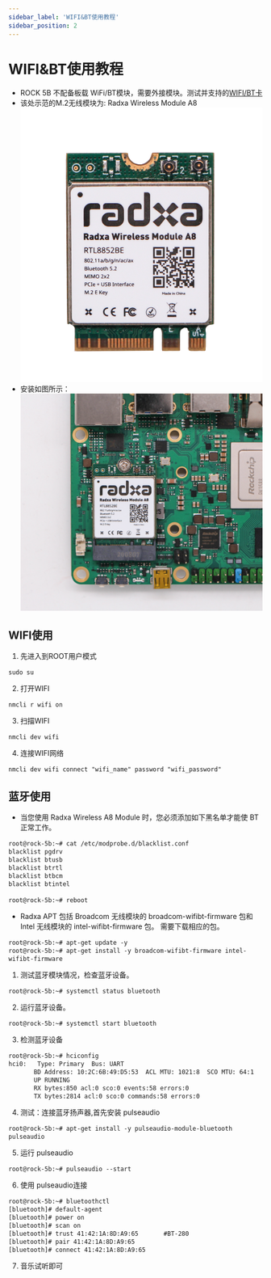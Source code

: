 ```yaml
---
sidebar_label: 'WIFI&BT使用教程'
sidebar_position: 2
---
```



# WIFI&BT使用教程

- ROCK 5B 不配备板载 WiFi/BT模块，需要外接模块。测试并支持的[WIFI/BT卡](../accessories/support_accessories)
- 该处示范的M.2无线模块为: Radxa Wireless Module A8
![Radxa Wireless Module A8](../../../../static/img/accessories/a8-module-01.png)
- 安装如图所示：
![Radxa Wireless Module A8](../../../../static/img/accessories/a8-module-02.png)

## WIFI使用

1. 先进入到ROOT用户模式
```
sudo su
```

2. 打开WIFI
```
nmcli r wifi on
```

3. 扫描WIFI
```
nmcli dev wifi
```

4. 连接WIFI网络
```
nmcli dev wifi connect "wifi_name" password "wifi_password"
```

## 蓝牙使用
- 当您使用 Radxa Wireless A8 Module 时，您必须添加如下黑名单才能使 BT 正常工作。
```
root@rock-5b:~# cat /etc/modprobe.d/blacklist.conf 
blacklist pgdrv
blacklist btusb
blacklist btrtl
blacklist btbcm
blacklist btintel

root@rock-5b:~# reboot
```

- Radxa APT 包括 Broadcom 无线模块的 broadcom-wifibt-firmware 包和 Intel 无线模块的 intel-wifibt-firmware 包。 需要下载相应的包。
```
root@rock-5b:~# apt-get update -y
root@rock-5b:~# apt-get install -y broadcom-wifibt-firmware intel-wifibt-firmware
```

1. 测试蓝牙模块情况，检查蓝牙设备。
```
root@rock-5b:~# systemctl status bluetooth
```

2. 运行蓝牙设备。
```
root@rock-5b:~# systemctl start bluetooth
```

3. 检测蓝牙设备
```
root@rock-5b:~# hciconfig
hci0:   Type: Primary  Bus: UART
       BD Address: 10:2C:6B:49:D5:53  ACL MTU: 1021:8  SCO MTU: 64:1
       UP RUNNING 
       RX bytes:850 acl:0 sco:0 events:58 errors:0
       TX bytes:2814 acl:0 sco:0 commands:58 errors:0
```

4. 测试：连接蓝牙扬声器,首先安装 pulseaudio 
```
root@rock-5b:~# apt-get install -y pulseaudio-module-bluetooth pulseaudio
```

5. 运行 pulseaudio
```
root@rock-5b:~# pulseaudio --start
```

6. 使用 pulseaudio连接
```
root@rock-5b:~# bluetoothctl
[bluetooth]# default-agent 
[bluetooth]# power on
[bluetooth]# scan on
[bluetooth]# trust 41:42:1A:8D:A9:65       #BT-280
[bluetooth]# pair 41:42:1A:8D:A9:65
[bluetooth]# connect 41:42:1A:8D:A9:65
```

7. 音乐试听即可
